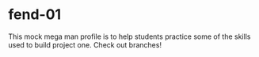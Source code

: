 # fend-01

This mock mega man profile is to help students practice some of the skills used to build project one. Check out branches!
